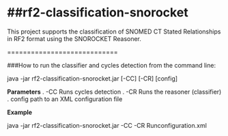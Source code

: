 ##rf2-classification-snorocket
============================

This project supports the classification of SNOMED CT Stated Relationships in RF2 format using the SNOROCKET Reasoner.

============================

###How to run the classifier and cycles detection from the command line:

java -jar rf2-classification-snorocket.jar [-CC] [-CR] [config]

**Parameters** 
. -CC Runs cycles detection
. -CR Runs the reasoner (classifier)
. config path to an XML configuration file

**Example**

java -jar rf2-classification-snorocket.jar -CC -CR Runconfiguration.xml

